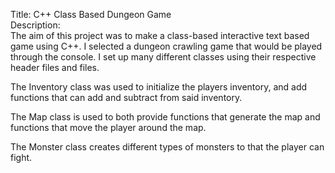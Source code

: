 Title: C++ Class Based Dungeon Game <br>
Description: <br>
The aim of this project was to make a class-based interactive text based game using C++. I selected a dungeon crawling game that would be played through the console. I set up many different classes using their respective header files and files. <br><p>The Inventory class was used to initialize the players inventory, and add functions that can add and subtract from said inventory. <br><p>The Map class is used to both provide functions that generate the map and functions that move the player around the map. <br><p>The Monster class creates different types of monsters to that the player can fight. 

